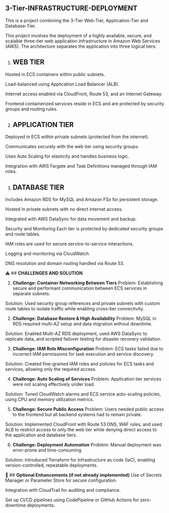 ## **3-Tier-INFRASTRUCTURE-DEPLOYMENT**
This is a project combining the 3-Tier Web-Tier, Application-Tier and Database-Tier.

This project involves the deployment of a highly available, secure, and scalable three-tier web application infrastructure in Amazon Web Services (AWS). The architecture separates the application into three logical tiers:

1. ## **WEB TIER**
Hosted in ECS containers within public subnets.

Load-balanced using Application Load Balancer (ALB).

Internet access enabled via CloudFront, Route 53, and an Internet Gateway.

Frontend containerized services reside in ECS and are protected by security groups and routing rules.

2. ## **APPLICATION TIER**
Deployed in ECS within private subnets (protected from the internet).

Communicates securely with the web tier using security groups.

Uses Auto Scaling for elasticity and handles business logic.

Integration with AWS Fargate and Task Definitions managed through IAM roles.

3. ## **DATABASE TIER**
Includes Amazon RDS for MySQL and Amazon FSx for persistent storage.

Hosted in private subnets with no direct internet access.

Integrated with AWS DataSync for data movement and backup.

Security and Monitoring
Each tier is protected by dedicated security groups and route tables.

IAM roles are used for secure service-to-service interactions.

Logging and monitoring via CloudWatch.

DNS resolution and domain routing handled via Route 53.

⚠️ ## **CHALLENGES AND SOLUTION**
1. **Challenge: Container Networking Between Tiers**
Problem: Establishing secure and performant communication between ECS services in separate subnets.

Solution: Used security group references and private subnets with custom route tables to isolate traffic while enabling cross-tier connectivity.

2. **Challenge: Database Restore & High Availability**
Problem: MySQL in RDS required multi-AZ setup and data migration without downtime.

Solution: Enabled Multi-AZ RDS deployment, used AWS DataSync to replicate data, and scripted failover testing for disaster recovery validation.

3. **Challenge: IAM Role Misconfiguration**
Problem: ECS tasks failed due to incorrect IAM permissions for task execution and service discovery.

Solution: Created fine-grained IAM roles and policies for ECS tasks and services, allowing only the required access.

4. **Challenge: Auto Scaling of Services**
Problem: Application tier services were not scaling effectively under load.

Solution: Tuned CloudWatch alarms and ECS service auto-scaling policies, using CPU and memory utilization metrics.

5. **Challenge: Secure Public Access**
Problem: Users needed public access to the frontend but all backend systems had to remain private.

Solution: Implemented CloudFront with Route 53 DNS, WAF rules, and used ALB to restrict access to only the web tier while denying direct access to the application and database tiers.

6. **Challenge: Deployment Automation**
Problem: Manual deployment was error-prone and time-consuming.

Solution: Introduced Terraform for infrastructure as code (IaC), enabling version-controlled, repeatable deployments.

🧩 ## **Optional Enhancements (if not already implemented)**
Use of Secrets Manager or Parameter Store for secure configuration.

Integration with CloudTrail for auditing and compliance.

Set up CI/CD pipelines using CodePipeline or GitHub Actions for zero-downtime deployments.


